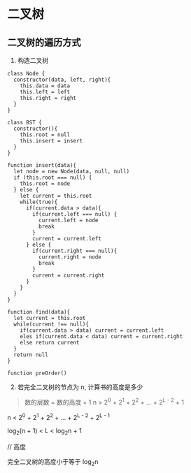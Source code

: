 # 二叉树
## 二叉树的遍历方式
1. 构造二叉树
```
class Node {
  constructor(data, left, right){
    this.data = data
    this.left = left
    this.right = right
  }
}

class BST {
  constructor(){
    this.root = null
    this.insert = insert
  }
}

function insert(data){
  let node = new Node(data, null, null)
  if (this.root === null) {
    this.root = node
  } else {
    let current = this.root
    while(true){
      if(current.data > data){
        if(current.left === null) {
          current.left = node
          break
        }
        current = current.left
      } else {
        if(current.right === null){
          current.right = node
          break
        }
        current = current.right
      }
    }
  }
}

function find(data){
  let current = this.root
  while(current !== null){
    if(current.data > data) current = current.left
    eles if(current.data < data) current = current.right
    else return current
  }
  return null
}

function preOrder()
```

2. 若完全二叉树的节点为 n, 计算书的高度是多少
>  数的层数 = 数的高度 + 1
n > 2<sup>0</sup> + 2<sup>1</sup> + 2<sup>2</sup> + ... + 2<sup>L - 2</sup> + 1

n < 2<sup>0</sup> + 2<sup>1</sup> + 2<sup>2</sup> + ... + 2<sup>L - 2</sup> + 2<sup>L - 1</sup>

log<sub>2</sub>(n + 1) < L < log<sub>2</sub>n + 1

// 高度

完全二叉树的高度小于等于 log<sub>2</sub>n




